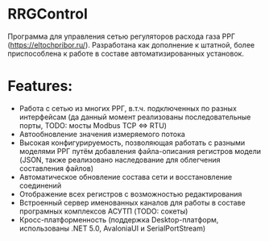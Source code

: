 # RRGControl

Программа для управления сетью регуляторов расхода газа РРГ (https://eltochpribor.ru/).
Разработана как дополнение к штатной, более приспособлена к работе в составе автоматизированных установок.

# Features:
 - Работа с сетью из многих РРГ, в.т.ч. подключенных по разных интерфейсам (да данный момент реализованы последовательные порты, TODO: мосты Modbus TCP <=> RTU)
 - Автообновление значения измеряемого потока
 - Высокая конфигурируемость, позволяющая работать с разными моделями РРГ путём добавления файла-описания регистров модели (JSON, также реализовано наследование для облегчения составления файлов)
 - Автоматическое обновление состава сети и восстановление соединений
 - Отображение всех регистров с возможностью редактирования
 - Встроенный сервер именованных каналов для работы в составе програмных комплексов АСУТП (TODO: сокеты)
 - Кросс-платформенность (поддержка Desktop-платформ, использованы .NET 5.0, AvaloniaUI и SerialPortStream)

